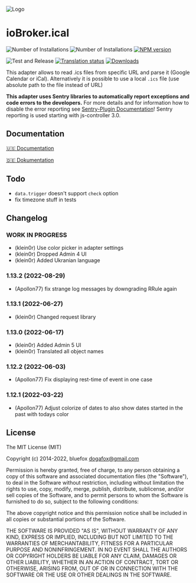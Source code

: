 ![Logo](admin/ical.png)
# ioBroker.ical

![Number of Installations](http://iobroker.live/badges/ical-installed.svg)
![Number of Installations](http://iobroker.live/badges/ical-stable.svg)
[![NPM version](http://img.shields.io/npm/v/iobroker.ical.svg)](https://www.npmjs.com/package/iobroker.ical)

![Test and Release](https://github.com/iobroker-community-adapters/ioBroker.ical/workflows/Test%20and%20Release/badge.svg)
[![Translation status](https://weblate.iobroker.net/widgets/adapters/-/ical/svg-badge.svg)](https://weblate.iobroker.net/engage/adapters/?utm_source=widget)
[![Downloads](https://img.shields.io/npm/dm/iobroker.ical.svg)](https://www.npmjs.com/package/iobroker.ical)

This adapter allows to read .ics files from specific URL and parse it (Google Calendar or iCal). 
Alternatively it is possible to use a local `.ics` file (use absolute path to the file instead of URL)

**This adapter uses Sentry libraries to automatically report exceptions and code errors to the developers.** For more details and for information how to disable the error reporting see [Sentry-Plugin Documentation](https://github.com/ioBroker/plugin-sentry#plugin-sentry)! Sentry reporting is used starting with js-controller 3.0.

## Documentation

[🇺🇸 Documentation](./docs/en/README.md)

[🇩🇪 Dokumentation](./docs/de/README.md)

## Todo
* `data.trigger` doesn't support `check` option
* fix timezone stuff in tests

## Changelog
<!--
	Placeholder for the next version (at the beginning of the line):
	### **WORK IN PROGRESS**
-->

### **WORK IN PROGRESS**
* (klein0r) Use color picker in adapter settings
* (klein0r) Dropped Admin 4 UI
* (klein0r) Added Ukranian language

### 1.13.2 (2022-08-29)
* (Apollon77) fix strange log messages by downgrading RRule again

### 1.13.1 (2022-06-27)
* (klein0r) Changed request library

### 1.13.0 (2022-06-17)
* (klein0r) Added Admin 5 UI
* (klein0r) Translated all object names

### 1.12.2 (2022-06-03)
* (Apollon77) Fix displaying rest-time of event in one case

### 1.12.1 (2022-03-22)
* (Apollon77) Adjust colorize of dates to also show dates started in the past with todays color

## License

The MIT License (MIT)

Copyright (c) 2014-2022, bluefox <dogafox@gmail.com>

Permission is hereby granted, free of charge, to any person obtaining a copy
of this software and associated documentation files (the "Software"), to deal
in the Software without restriction, including without limitation the rights
to use, copy, modify, merge, publish, distribute, sublicense, and/or sell
copies of the Software, and to permit persons to whom the Software is
furnished to do so, subject to the following conditions:

The above copyright notice and this permission notice shall be included in all
copies or substantial portions of the Software.

THE SOFTWARE IS PROVIDED "AS IS", WITHOUT WARRANTY OF ANY KIND, EXPRESS OR
IMPLIED, INCLUDING BUT NOT LIMITED TO THE WARRANTIES OF MERCHANTABILITY,
FITNESS FOR A PARTICULAR PURPOSE AND NONINFRINGEMENT. IN NO EVENT SHALL THE
AUTHORS OR COPYRIGHT HOLDERS BE LIABLE FOR ANY CLAIM, DAMAGES OR OTHER
LIABILITY, WHETHER IN AN ACTION OF CONTRACT, TORT OR OTHERWISE, ARISING FROM,
OUT OF OR IN CONNECTION WITH THE SOFTWARE OR THE USE OR OTHER DEALINGS IN THE
SOFTWARE.
